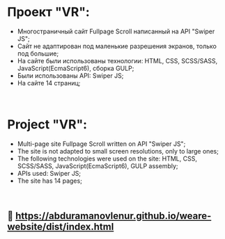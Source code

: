 # Проект "VR":

* Многостраничный сайт Fullpage Scroll написанный на API "Swiper JS";
* Сайт не адаптирован под маленькие разрешения экранов, только под большие;
* На сайте были использованы технологии: HTML, CSS, SCSS/SASS, JavaScript(EcmaScript6), сборка GULP;
* Были использованы API: Swiper JS;
* На сайте 14 страниц;

<br>

# Project "VR":

* Multi-page site Fullpage Scroll written on API "Swiper JS";
* The site is not adapted to small screen resolutions, only to large ones;
* The following technologies were used on the site: HTML, CSS, SCSS/SASS, JavaScript(EcmaScript6), GULP assembly;
* APIs used: Swiper JS;
* The site has 14 pages;

<br>

## 🔗 https://abduramanovlenur.github.io/weare-website/dist/index.html
